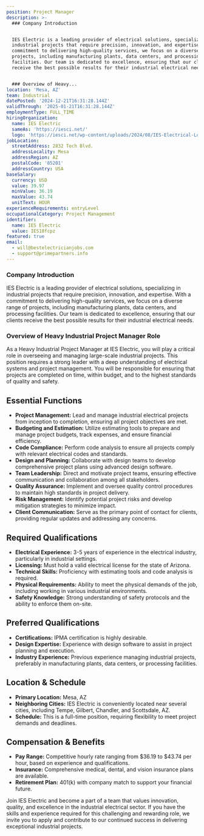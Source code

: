 ```yaml
---
position: Project Manager
description: >-
  ### Company Introduction


  IES Electric is a leading provider of electrical solutions, specializing in
  industrial projects that require precision, innovation, and expertise. With a
  commitment to delivering high-quality services, we focus on a diverse range of
  projects, including manufacturing plants, data centers, and processing
  facilities. Our team is dedicated to excellence, ensuring that our clients
  receive the best possible results for their industrial electrical needs.


  ### Overview of Heavy...
location: 'Mesa, AZ'
team: Industrial
datePosted: '2024-12-21T16:31:28.144Z'
validThrough: '2025-01-21T16:31:28.144Z'
employmentType: FULL_TIME
hiringOrganization:
  name: IES Electric
  sameAs: 'https://iesci.net/'
  logo: 'https://iesci.net/wp-content/uploads/2024/08/IES-Electrical-Logo-color.png'
jobLocation:
  streetAddress: 2832 Tech Blvd.
  addressLocality: Mesa
  addressRegion: AZ
  postalCode: '85201'
  addressCountry: USA
baseSalary:
  currency: USD
  value: 39.97
  minValue: 36.19
  maxValue: 43.74
  unitText: HOUR
experienceRequirements: entryLevel
occupationalCategory: Project Management
identifier:
  name: IES Electric
  value: IES18fcpz
featured: true
email:
  - will@bestelectricianjobs.com
  - support@primepartners.info
---
```




### Company Introduction

IES Electric is a leading provider of electrical solutions, specializing in industrial projects that require precision, innovation, and expertise. With a commitment to delivering high-quality services, we focus on a diverse range of projects, including manufacturing plants, data centers, and processing facilities. Our team is dedicated to excellence, ensuring that our clients receive the best possible results for their industrial electrical needs.

### Overview of Heavy Industrial Project Manager Role

As a Heavy Industrial Project Manager at IES Electric, you will play a critical role in overseeing and managing large-scale industrial projects. This position requires a strong leader with a deep understanding of electrical systems and project management. You will be responsible for ensuring that projects are completed on time, within budget, and to the highest standards of quality and safety.

## Essential Functions

- **Project Management:** Lead and manage industrial electrical projects from inception to completion, ensuring all project objectives are met.
- **Budgeting and Estimation:** Utilize estimating tools to prepare and manage project budgets, track expenses, and ensure financial efficiency.
- **Code Compliance:** Perform code analysis to ensure all projects comply with relevant electrical codes and standards.
- **Design and Planning:** Collaborate with design teams to develop comprehensive project plans using advanced design software.
- **Team Leadership:** Direct and motivate project teams, ensuring effective communication and collaboration among all stakeholders.
- **Quality Assurance:** Implement and oversee quality control procedures to maintain high standards in project delivery.
- **Risk Management:** Identify potential project risks and develop mitigation strategies to minimize impact.
- **Client Communication:** Serve as the primary point of contact for clients, providing regular updates and addressing any concerns.

## Required Qualifications

- **Electrical Experience:** 3-5 years of experience in the electrical industry, particularly in industrial settings.
- **Licensing:** Must hold a valid electrical license for the state of Arizona.
- **Technical Skills:** Proficiency with estimating tools and code analysis is required.
- **Physical Requirements:** Ability to meet the physical demands of the job, including working in various industrial environments.
- **Safety Knowledge:** Strong understanding of safety protocols and the ability to enforce them on-site.

## Preferred Qualifications

- **Certifications:** IPMA certification is highly desirable.
- **Design Expertise:** Experience with design software to assist in project planning and execution.
- **Industry Experience:** Previous experience managing industrial projects, preferably in manufacturing plants, data centers, or processing facilities.

## Location & Schedule

- **Primary Location:** Mesa, AZ
- **Neighboring Cities:** IES Electric is conveniently located near several cities, including Tempe, Gilbert, Chandler, and Scottsdale, AZ.
- **Schedule:** This is a full-time position, requiring flexibility to meet project demands and deadlines.

## Compensation & Benefits

- **Pay Range:** Competitive hourly rate ranging from $36.19 to $43.74 per hour, based on experience and qualifications.
- **Insurance:** Comprehensive medical, dental, and vision insurance plans are available.
- **Retirement Plan:** 401(k) with company match to support your financial future.

Join IES Electric and become a part of a team that values innovation, quality, and excellence in the industrial electrical sector. If you have the skills and experience required for this challenging and rewarding role, we invite you to apply and contribute to our continued success in delivering exceptional industrial projects.
